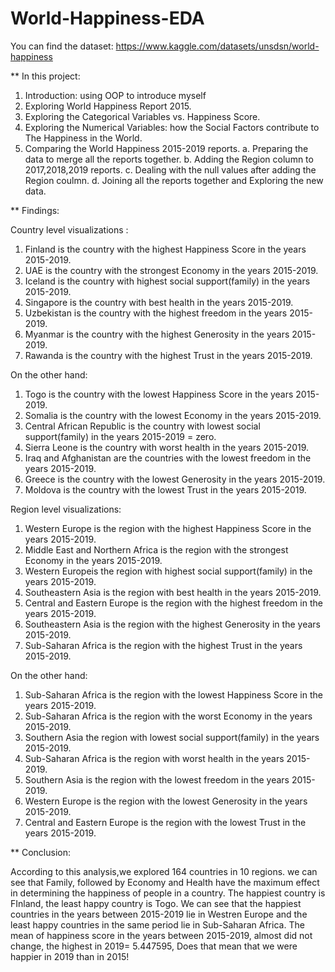 # World-Happiness-EDA

You can find the dataset:  https://www.kaggle.com/datasets/unsdsn/world-happiness

** In this project:

1. Introduction: using OOP to introduce myself
2. Exploring World Happiness Report 2015.
3. Exploring the Categorical Variables vs. Happiness Score.
4. Exploring the Numerical Variables: how the Social Factors contribute to The Happiness in the World.
5. Comparing the World Happiness 2015-2019 reports.
  a. Preparing the data to merge all the reports together.
  b. Adding the Region column to 2017,2018,2019 reports.
  c. Dealing with the null values after adding the Region coulmn.
  d. Joining all the reports together and Exploring the new data.
  
** Findings:

Country level visualizations :


1. Finland is the country with the highest Happiness Score in the years 2015-2019.
2. UAE is the country with the strongest Economy in the years 2015-2019.
3. Iceland is the country with highest social support(family) in the years 2015-2019.
4. Singapore is the country with best health in the years 2015-2019.
5. Uzbekistan is the country with the highest freedom in the years 2015-2019.
6. Myanmar is the country with the highest Generosity in the years 2015-2019.
7. Rawanda is the country with the highest Trust in the years 2015-2019.

On the other hand:

1. Togo is the country with the lowest Happiness Score in the years 2015-2019.
2. Somalia is the country with the lowest Economy in the years 2015-2019.
3. Central African Republic  is the country with lowest social support(family) in the years 2015-2019 = zero.
4. Sierra Leone  is the country with worst health in the years 2015-2019.
5. Iraq and Afghanistan are  the countries with the lowest freedom in the years 2015-2019.
6. Greece is the country with the lowest Generosity in the years 2015-2019.
7. Moldova  is the country with the lowest Trust in the years 2015-2019.

Region level visualizations:

1. Western Europe is the region with the highest Happiness Score in the years 2015-2019.
2. Middle East and Northern Africa is the region with the strongest Economy in the years 2015-2019.
3. Western Europeis the region with highest social support(family) in the years 2015-2019.
4. Southeastern Asia is the region with best health in the years 2015-2019.
5. Central and Eastern Europe  is the region with the highest freedom in the years 2015-2019.
6. Southeastern Asia is the region with the highest Generosity in the years 2015-2019.
7. Sub-Saharan Africa is the region with the highest Trust in the years 2015-2019.

On the other hand:

1. Sub-Saharan Africa is the region with the lowest Happiness Score in the years 2015-2019.
2. Sub-Saharan Africa is the region with the worst Economy in the years 2015-2019.
3. Southern Asia the region with lowest social support(family) in the years 2015-2019.
4. Sub-Saharan Africa is the region with worst health in the years 2015-2019.
5. Southern Asia   is the region with the lowest freedom in the years 2015-2019.
6. Western Europe is the region with the lowest Generosity in the years 2015-2019.
7. Central and Eastern  Europe is the region with the lowest Trust in the years 2015-2019.



** Conclusion:

According to this analysis,we explored 164 countries in 10 regions.
we can see that Family, followed by Economy and Health have the maximum effect in determining the happiness of people in a country.
The happiest country is FInland, the least happy country is Togo.
We can see that the happiest countries in the years between 2015-2019 lie in Westren Europe and the least happy countries in the same period lie in Sub-Saharan Africa. 
The mean of happiness score in the years between 2015-2019, almost did not change, the highest in 2019= 5.447595, Does that mean that we were happier in 2019 than in 2015!


